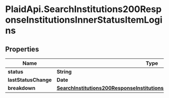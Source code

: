 # PlaidApi.SearchInstitutions200ResponseInstitutionsInnerStatusItemLogins

## Properties

Name | Type | Description | Notes
------------ | ------------- | ------------- | -------------
**status** | **String** |  | [optional] 
**lastStatusChange** | **Date** |  | [optional] 
**breakdown** | [**SearchInstitutions200ResponseInstitutionsInnerStatusItemLoginsBreakdown**](SearchInstitutions200ResponseInstitutionsInnerStatusItemLoginsBreakdown.md) |  | [optional] 


